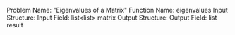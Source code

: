Problem Name: "Eigenvalues of a Matrix"
Function Name: eigenvalues
Input Structure:
Input Field: list<list<float>> matrix
Output Structure:
Output Field: list<float> result